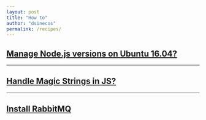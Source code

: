 ```yaml
---
layout: post
title: "How to"
author: "dsinecos"
permalink: /recipes/
---
```


## [Manage Node.js versions on Ubuntu 16.04?](/How-to-manage-Node.js-versions)

<hr>

## [Handle Magic Strings in JS?](/How-to-handle-magic-strings)

<hr>

## [Install RabbitMQ](/How-to-Install-RabbitMQ)
<br/>